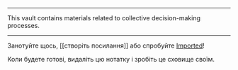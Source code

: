 ----
This vault contains materials related to collective decision-making processes.

----


Занотуйте щось, [[створіть посилання]] або спробуйте [Imported](https://help.obsidian.md/Plugins/Importer)!

Коли будете готові, видаліть цю нотатку і зробіть це сховище своїм.